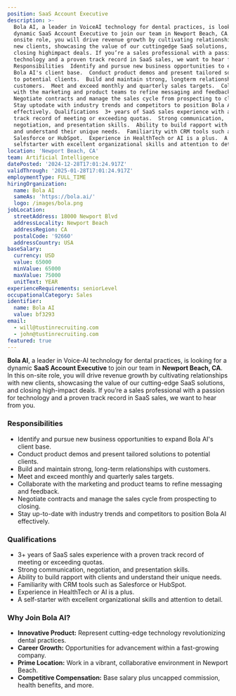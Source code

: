 ```yaml
---
position: SaaS Account Executive
description: >-
  Bola AI, a leader in VoiceAI technology for dental practices, is looking for a
  dynamic SaaS Account Executive to join our team in Newport Beach, CA. In this
  onsite role, you will drive revenue growth by cultivating relationships with
  new clients, showcasing the value of our cuttingedge SaaS solutions, and
  closing highimpact deals. If you’re a sales professional with a passion for
  technology and a proven track record in SaaS sales, we want to hear from you.
  Responsibilities  Identify and pursue new business opportunities to expand
  Bola AI's client base.  Conduct product demos and present tailored solutions
  to potential clients.  Build and maintain strong, longterm relationships with
  customers.  Meet and exceed monthly and quarterly sales targets.  Collaborate
  with the marketing and product teams to refine messaging and feedback. 
  Negotiate contracts and manage the sales cycle from prospecting to closing. 
  Stay uptodate with industry trends and competitors to position Bola AI
  effectively. Qualifications  3+ years of SaaS sales experience with a proven
  track record of meeting or exceeding quotas.  Strong communication,
  negotiation, and presentation skills.  Ability to build rapport with clients
  and understand their unique needs.  Familiarity with CRM tools such as
  Salesforce or HubSpot.  Experience in HealthTech or AI is a plus.  A
  selfstarter with excellent organizational skills and attention to detail.
location: 'Newport Beach, CA'
team: Artificial Intelligence
datePosted: '2024-12-28T17:01:24.917Z'
validThrough: '2025-01-28T17:01:24.917Z'
employmentType: FULL_TIME
hiringOrganization:
  name: Bola AI
  sameAs: 'https://bola.ai/'
  logo: /images/bola.png
jobLocation:
  streetAddress: 18000 Newport Blvd
  addressLocality: Newport Beach
  addressRegion: CA
  postalCode: '92660'
  addressCountry: USA
baseSalary:
  currency: USD
  value: 65000
  minValue: 65000
  maxValue: 75000
  unitText: YEAR
experienceRequirements: seniorLevel
occupationalCategory: Sales
identifier:
  name: Bola AI
  value: bf3293
email:
  - will@tustinrecruiting.com
  - john@tustinrecruiting.com
featured: true
---
```


**Bola AI**, a leader in Voice-AI technology for dental practices, is looking for a dynamic **SaaS Account Executive** to join our team in **Newport Beach, CA**. In this on-site role, you will drive revenue growth by cultivating relationships with new clients, showcasing the value of our cutting-edge SaaS solutions, and closing high-impact deals. If you’re a sales professional with a passion for technology and a proven track record in SaaS sales, we want to hear from you.

### Responsibilities
- Identify and pursue new business opportunities to expand Bola AI's client base.  
- Conduct product demos and present tailored solutions to potential clients.  
- Build and maintain strong, long-term relationships with customers.  
- Meet and exceed monthly and quarterly sales targets.  
- Collaborate with the marketing and product teams to refine messaging and feedback.  
- Negotiate contracts and manage the sales cycle from prospecting to closing.  
- Stay up-to-date with industry trends and competitors to position Bola AI effectively.  

### Qualifications
- 3+ years of SaaS sales experience with a proven track record of meeting or exceeding quotas.  
- Strong communication, negotiation, and presentation skills.  
- Ability to build rapport with clients and understand their unique needs.  
- Familiarity with CRM tools such as Salesforce or HubSpot.  
- Experience in HealthTech or AI is a plus.  
- A self-starter with excellent organizational skills and attention to detail.  

### Why Join Bola AI?
- **Innovative Product:** Represent cutting-edge technology revolutionizing dental practices.  
- **Career Growth:** Opportunities for advancement within a fast-growing company.  
- **Prime Location:** Work in a vibrant, collaborative environment in Newport Beach.  
- **Competitive Compensation:** Base salary plus uncapped commission, health benefits, and more.  
